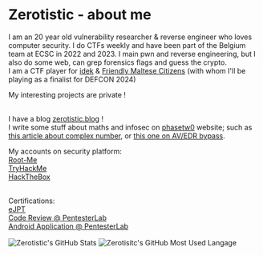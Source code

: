 # Zerotistic - about me
I am an 20 year old vulnerability researcher & reverse engineer who loves computer security. I do CTFs weekly and have been part of the Belgium team at ECSC in 2022 and 2023. I main pwn and reverse engineering, but I also do some web, can grep forensics flags and guess the crypto. <br>
I am a CTF player for [idek](https://www.idek.team/) & [Friendly Maltese Citizens](https://ctf.mt/) (with whom I'll be playing as a finalist for DEFCON 2024) <br>

My interesting projects are private !
<br><br>

I have a blog [zerotistic.blog](https://zerotistic.blog/) ! <br>
I write some stuff about maths and infosec on [phasetw0](https://phasetw0.com) website; such as [this article about complex number](https://phasetw0.com/maths/complex-number/), or [this one on AV/EDR bypass](https://phasetw0.com/malware/edr-bypass/).


My accounts on security platform: <br>
[Root-Me](https://www.root-me.org/IAmZero) <br>
[TryHackMe](https://tryhackme.com/p/kav) <br>
[HackTheBox](https://app.hackthebox.eu/profile/154466) <br> 
<br>


Certifications:<br>
[eJPT](https://security.ine.com/certifications/ejpt-certification/) <br>
[Code Review @ PentesterLab](https://pentesterlab.com/) <br>
[Android Application @ PentesterLab](https://pentesterlab.com/) <br>

<img align="center" src="https://github-readme-stats.vercel.app/api?username=Zerotistic&show_icons=true&line_height=27&count_private=true&title_color=ffffff&text_color=c9cacc&icon_color=2bbc8a&bg_color=1d1f21" alt="Zerotistic's GitHub Stats" />

<img align="center" src="https://github-readme-stats.vercel.app/api/top-langs/?username=Zerotistic" alt="Zerotisitc's GitHub Most Used Langage">
